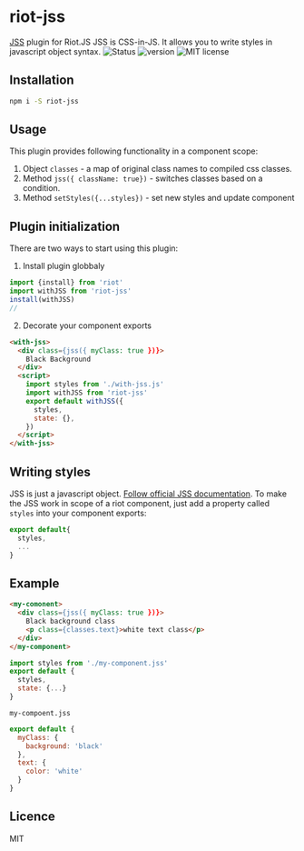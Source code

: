 # riot-jss
[JSS](https://cssinjs.org/) plugin for Riot.JS
JSS is CSS-in-JS. It allows you to write styles in javascript object syntax.
![Status](https://img.shields.io/badge/Status-Beta-green.svg)
![version](https://img.shields.io/badge/Version-1.0.0#beta.1-yellow.svg)
![MIT license](https://img.shields.io/badge/License-MIT-blue.svg)
## Installation

```bash
npm i -S riot-jss
```


## Usage
This plugin provides following functionality in a component scope:
1. Object `classes` - a map of original class names to compiled css classes. 
2. Method `jss({ className: true})` - switches classes based on a condition.
3. Method `setStyles({...styles})` - set new styles and update component

## Plugin initialization
There are two ways to start using this plugin:

1. Install plugin globbaly
```javascript
import {install} from 'riot'
import withJSS from 'riot-jss'
install(withJSS)
//
```
2. Decorate your component exports
```html
<with-jss>
  <div class={jss({ myClass: true })}>
    Black Background
  </div>
  <script>
    import styles from './with-jss.js'
    import withJSS from 'riot-jss'
    export default withJSS({
      styles,
      state: {},
    })
  </script>
</with-jss>
``` 

## Writing styles
JSS is just a javascript object. [Follow official JSS documentation](https://cssinjs.org/jss-syntax).
To make the JSS work in scope of a riot component, just add a property called `styles` into your component exports:
```javascript
export default{
  styles,
  ...
}
```

## Example

```html
<my-comonent>
  <div class={jss({ myClass: true })}>
    Black background class
    <p class={classes.text}>white text class</p>
  </div>
</my-component>
```
```javascript
import styles from './my-component.jss'
export default {
  styles,
  state: {...}
}
```
`my-compoent.jss` 
```javascript
export default {
  myClass: {
    background: 'black'
  },
  text: {
    color: 'white'
  }
}
```

## Licence
MIT




